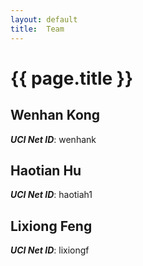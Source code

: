 ```yaml
---
layout: default
title:  Team
---
```


# {{ page.title }}


## Wenhan Kong
***UCI Net ID***: wenhank

## Haotian Hu
***UCI Net ID***: haotiah1

## Lixiong Feng
***UCI Net ID***: lixiongf
